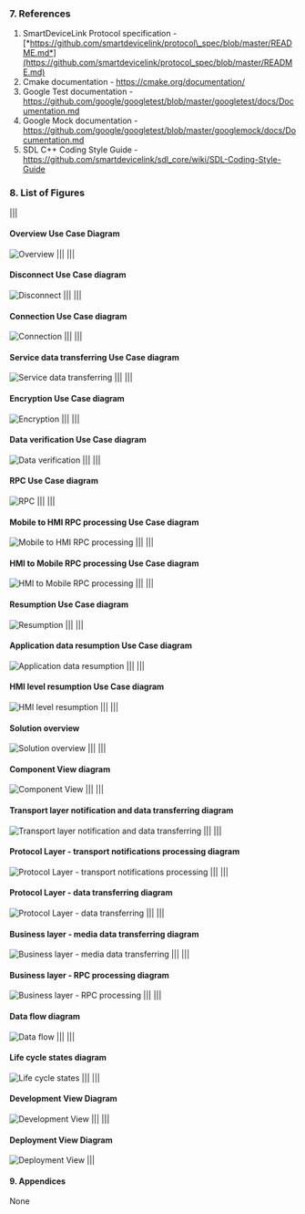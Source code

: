 ### 7.  References

1. SmartDeviceLink Protocol specification - [*https://github.com/smartdevicelink/protocol\_spec/blob/master/README.md*](https://github.com/smartdevicelink/protocol_spec/blob/master/README.md)
2. Cmake documentation - <https://cmake.org/documentation/>
3. Google Test documentation - <https://github.com/google/googletest/blob/master/googletest/docs/Documentation.md>
4. Google Mock documentation - <https://github.com/google/googletest/blob/master/googlemock/docs/Documentation.md>
5. SDL C++ Coding Style Guide - <https://github.com/smartdevicelink/sdl_core/wiki/SDL-Coding-Style-Guide> 

### 8.  List of Figures

|||
#### Overview Use Case Diagram
![Overview](../use-case-view/assets/image2.png)
|||
|||
#### Disconnect Use Case diagram
![Disconnect](../use-case-view/assets/image3.png)
|||
|||
#### Connection Use Case diagram
![Connection](../use-case-view/assets/image4.png)
|||
|||
#### Service data transferring Use Case diagram
![Service data transferring](../use-case-view/assets/image5.png)
|||
|||
#### Encryption Use Case diagram
![Encryption](../use-case-view/assets/image6.png)
|||
|||
#### Data verification Use Case diagram
![Data verification](../use-case-view/assets/image7.png)
|||
|||
#### RPC Use Case diagram
![RPC](../use-case-view/assets/image8.png)
|||
|||
#### Mobile to HMI RPC processing Use Case diagram
![Mobile to HMI RPC processing](../use-case-view/assets/image9.png)
|||
|||
#### HMI to Mobile RPC processing Use Case diagram
![HMI to Mobile RPC processing](../use-case-view/assets/image10.png)
|||
|||
#### Resumption Use Case diagram
![Resumption](../use-case-view/assets/image11.png)
|||
|||
#### Application data resumption Use Case diagram
![Application data resumption](../use-case-view/assets/image12.png)
|||
|||
#### HMI level resumption Use Case diagram
![HMI level resumption](../use-case-view/assets/image13.png)
|||
|||
#### Solution overview
![Solution overview](../use-case-view/assets/image14.png)
|||
|||
#### Component View diagram
![Component View](../components-view/assets/ComponentView.png)
|||
|||
#### Transport layer notification and data transferring diagram 
![Transport layer notification and data transferring](../component-interaction-view/assets/image16.png)
|||
|||
#### Protocol Layer - transport notifications processing diagram
![Protocol Layer - transport notifications processing](../component-interaction-view/assets/image17.png)
|||
|||
#### Protocol Layer - data transferring diagram
![Protocol Layer - data transferring](../component-interaction-view/assets/image18.png)
|||
|||
#### Business layer - media data transferring diagram
![Business layer - media data transferring](../component-interaction-view/assets/image19.png)
|||
|||
#### Business layer - RPC processing diagram
![Business layer - RPC processing](../component-interaction-view/assets/image20.png)
|||
|||
#### Data flow diagram
![Data flow](../data-view/assets/image21.png)
|||
|||
#### Life cycle states diagram
![Life cycle states](../process-state-view/assets/image22.png)
|||
|||
#### Development View Diagram
![Development View](../development-view/assets/image23.png)
|||
|||
#### Deployment View Diagram
![Deployment View](../deployment-view/assets/deployment_view.png)
|||

#### 9.  Appendices

None
